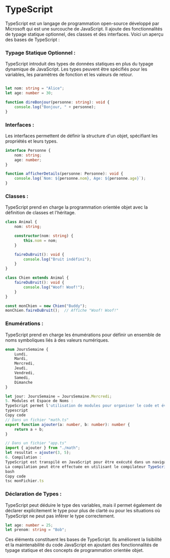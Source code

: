 # TypeScript


TypeScript est un langage de programmation open-source développé par Microsoft qui est une surcouche de JavaScript. Il ajoute des fonctionnalités de typage statique optionnel, des classes et des interfaces. Voici un aperçu des bases de TypeScript :

### Typage Statique Optionnel :
TypeScript introduit des types de données statiques en plus du typage dynamique de JavaScript.
Les types peuvent être spécifiés pour les variables, les paramètres de 
fonction et les valeurs de retour.

```typescript

let nom: string = "Alice";
let age: number = 30;

function direBonjour(personne: string): void {
    console.log("Bonjour, " + personne);
}
```

### Interfaces :
Les interfaces permettent de définir la structure d'un objet, spécifiant les propriétés et leurs types.

```typescript
interface Personne {
    nom: string;
    age: number;
}

function afficherDetails(personne: Personne): void {
    console.log(`Nom: ${personne.nom}, Age: ${personne.age}`);
}
```
### Classes :

TypeScript prend en charge la programmation orientée objet avec la définition de classes et l'héritage.

```typescript
class Animal {
    nom: string;

    constructor(nom: string) {
        this.nom = nom;
    }

    faireDuBruit(): void {
        console.log("Bruit indéfini");
    }
}

class Chien extends Animal {
    faireDuBruit(): void {
        console.log("Woof! Woof!");
    }
}

const monChien = new Chien("Buddy");
monChien.faireDuBruit();  // Affiche "Woof! Woof!"
```

### Enumérations :
TypeScript prend en charge les énumérations pour définir un ensemble de noms symboliques liés à des valeurs numériques.

```typescript
enum JoursSemaine {
    Lundi,
    Mardi,
    Mercredi,
    Jeudi,
    Vendredi,
    Samedi,
    Dimanche
}

let jour: JoursSemaine = JoursSemaine.Mercredi;
5. Modules et Espace de Noms :
TypeScript permet l'utilisation de modules pour organiser le code et éviter les collisions de noms.
typescript
Copy code
// Dans un fichier "math.ts"
export function ajouter(a: number, b: number): number {
    return a + b;
}

// Dans un fichier "app.ts"
import { ajouter } from "./math";
let resultat = ajouter(3, 5);
6. Compilation :
TypeScript est transpilé en JavaScript pour être exécuté dans un navigateur ou un environnement Node.js.
La compilation peut être effectuée en utilisant le compilateur TypeScript (tsc) pour générer des fichiers JavaScript.
bash
Copy code
tsc monFichier.ts
```

### Déclaration de Types :
TypeScript peut déduire le type des variables, mais il permet également de déclarer explicitement le type pour plus de clarté ou pour les situations où TypeScript ne peut pas inférer le type correctement.
```typescript
let age: number = 25;
let prenom: string = "Bob";
```
Ces éléments constituent les bases de TypeScript. Ils améliorent la lisibilité et la maintenabilité du code JavaScript en ajoutant des fonctionnalités de typage statique et des concepts de programmation orientée objet.